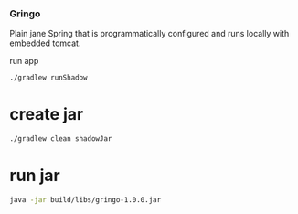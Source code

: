 ### Gringo
Plain jane Spring that is programmatically configured and runs locally with embedded tomcat.

run app
```bash
./gradlew runShadow
```

# create jar
```bash
./gradlew clean shadowJar
```

# run jar
```bash
java -jar build/libs/gringo-1.0.0.jar
```
